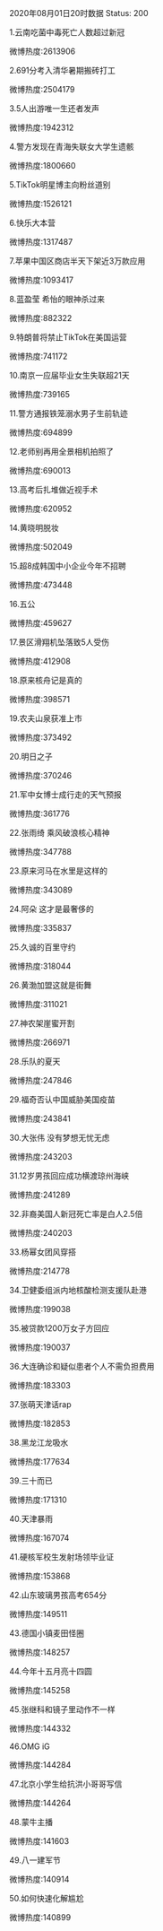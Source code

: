 2020年08月01日20时数据
Status: 200

1.云南吃菌中毒死亡人数超过新冠

微博热度:2613906

2.691分考入清华暑期搬砖打工

微博热度:2504179

3.5人出游唯一生还者发声

微博热度:1942312

4.警方发现在青海失联女大学生遗骸

微博热度:1800660

5.TikTok明星博主向粉丝道别

微博热度:1526121

6.快乐大本营

微博热度:1317487

7.苹果中国区商店半天下架近3万款应用

微博热度:1093417

8.蓝盈莹 希怡的眼神杀过来

微博热度:882322

9.特朗普将禁止TikTok在美国运营

微博热度:741172

10.南京一应届毕业女生失联超21天

微博热度:739165

11.警方通报铁笼溺水男子生前轨迹

微博热度:694899

12.老师别再用全景相机拍照了

微博热度:690013

13.高考后扎堆做近视手术

微博热度:620952

14.黄晓明脱妆

微博热度:502049

15.超8成韩国中小企业今年不招聘

微博热度:473448

16.五公

微博热度:459627

17.景区滑翔机坠落致5人受伤

微博热度:412908

18.原来核舟记是真的

微博热度:398571

19.农夫山泉获准上市

微博热度:373492

20.明日之子

微博热度:370246

21.军中女博士成行走的天气预报

微博热度:361776

22.张雨绮 乘风破浪核心精神

微博热度:347788

23.原来河马在水里是这样的

微博热度:343089

24.阿朵 这才是最奢侈的

微博热度:335837

25.久诚的百里守约

微博热度:318044

26.黄渤加盟这就是街舞

微博热度:311021

27.神农架崖蜜开割

微博热度:266971

28.乐队的夏天

微博热度:247846

29.福奇否认中国威胁美国疫苗

微博热度:243841

30.大张伟 没有梦想无忧无虑

微博热度:243203

31.12岁男孩回应成功横渡琼州海峡

微博热度:241289

32.非裔美国人新冠死亡率是白人2.5倍

微博热度:240203

33.杨幂女团风穿搭

微博热度:214778

34.卫健委组派内地核酸检测支援队赴港

微博热度:199038

35.被贷款1200万女子方回应

微博热度:190037

36.大连确诊和疑似患者个人不需负担费用

微博热度:183303

37.张萌天津话rap

微博热度:182853

38.黑龙江龙吸水

微博热度:177634

39.三十而已

微博热度:171310

40.天津暴雨

微博热度:167074

41.硬核军校生发射场领毕业证

微博热度:153868

42.山东玻璃男孩高考654分

微博热度:149511

43.德国小镇麦田怪圈

微博热度:148257

44.今年十五月亮十四圆

微博热度:145258

45.张继科和镜子里动作不一样

微博热度:144332

46.OMG iG

微博热度:144284

47.北京小学生给抗洪小哥哥写信

微博热度:144264

48.蒙牛主播

微博热度:141603

49.八一建军节

微博热度:140914

50.如何快速化解尴尬

微博热度:140899


